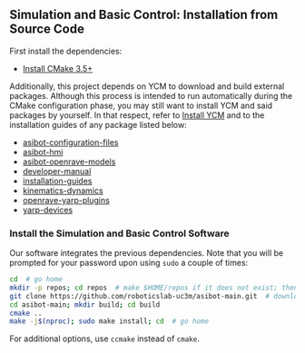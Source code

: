 ## Simulation and Basic Control: Installation from Source Code

First install the dependencies:
- [Install CMake 3.5+](https://github.com/roboticslab-uc3m/installation-guides/blob/master/docs/install-cmake.md)

Additionally, this project depends on YCM to download and build external packages. Although this process is intended to run automatically during the CMake configuration phase, you may still want to install YCM and said packages by yourself. In that respect, refer to [Install YCM](https://github.com/roboticslab-uc3m/installation-guides/blob/master/docs/install-ycm.md) and to the installation guides of any package listed below:

- [asibot-configuration-files](https://github.com/roboticslab-uc3m/asibot-configuration-files)
- [asibot-hmi](https://github.com/roboticslab-uc3m/asibot-hmi)
- [asibot-openrave-models](https://github.com/roboticslab-uc3m/asibot-openrave-models)
- [developer-manual](https://github.com/roboticslab-uc3m/developer-manual)
- [installation-guides](https://github.com/roboticslab-uc3m/installation-guides)
- [kinematics-dynamics](https://github.com/roboticslab-uc3m/kinematics-dynamics)
- [openrave-yarp-plugins](https://github.com/roboticslab-uc3m/openrave-yarp-plugins)
- [yarp-devices](https://github.com/roboticslab-uc3m/yarp-devices)

### Install the Simulation and Basic Control Software

Our software integrates the previous dependencies. Note that you will be prompted for your password upon using `sudo` a couple of times:

```bash
cd  # go home
mkdir -p repos; cd repos  # make $HOME/repos if it does not exist; then, enter it
git clone https://github.com/roboticslab-uc3m/asibot-main.git  # download asibot-main software from the repository
cd asibot-main; mkdir build; cd build
cmake ..
make -j$(nproc); sudo make install; cd  # go home
```

For additional options, use `ccmake` instead of `cmake`.
